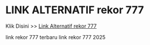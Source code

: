 # LINK ALTERNATIF rekor 777

Klik Disini >> <a href="https://linksto.pages.dev/">Link Alternatif rekor 777 </a>

link rekor 777 terbaru
link rekor 777 2025